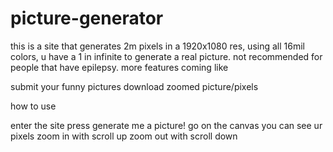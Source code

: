 # picture-generator
this is a site that generates 2m pixels in a 1920x1080 res, using all 16mil colors, u have a 1 in infinite to generate a real picture. not recommended for people that have epilepsy.
more features coming like

submit your funny pictures
download zoomed picture/pixels

how to use

enter the site
press generate me a picture!
go on the canvas
you can see ur pixels
zoom in with scroll up
zoom out with scroll down
